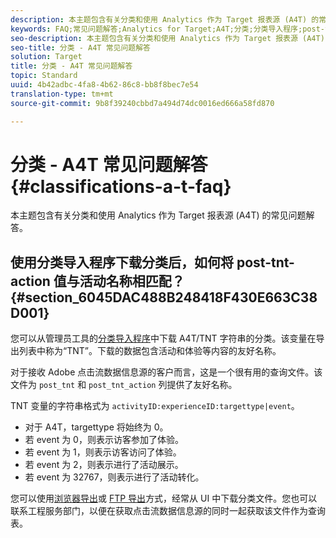 ```yaml
---
description: 本主题包含有关分类和使用 Analytics 作为 Target 报表源 (A4T) 的常见问题解答。
keywords: FAQ;常见问题解答;Analytics for Target;A4T;分类;分类导入程序;post-tnt-action
seo-description: 本主题包含有关分类和使用 Analytics 作为 Target 报表源 (A4T) 的常见问题解答。
seo-title: 分类 - A4T 常见问题解答
solution: Target
title: 分类 - A4T 常见问题解答
topic: Standard
uuid: 4b42adbc-4fa8-4b62-86c8-bb8f8bec7e54
translation-type: tm+mt
source-git-commit: 9b8f39240cbbd7a494d74dc0016ed666a58fd870

---
```



# 分类 - A4T 常见问题解答{#classifications-a-t-faq}

本主题包含有关分类和使用 Analytics 作为 Target 报表源 (A4T) 的常见问题解答。

## 使用分类导入程序下载分类后，如何将 post-tnt-action 值与活动名称相匹配？{#section_6045DAC488B248418F430E663C38D001}

您可以从管理员工具的[分类导入程序](https://marketing.adobe.com/resources/help/en_US/reference/c_working_with_saint.html)中下载 A4T/TNT 字符串的分类。该变量在导出列表中称为“TNT”。下载的数据包含活动和体验等内容的友好名称。

对于接收 Adobe 点击流数据信息源的客户而言，这是一个很有用的查询文件。该文件为 `post_tnt` 和 `post_tnt_action` 列提供了友好名称。

TNT 变量的字符串格式为 `activityID:experienceID:targettype|event`。

* 对于 A4T，targettype 将始终为 0。
* 若 event 为 0，则表示访客参加了体验。
* 若 event 为 1，则表示访客访问了体验。
* 若 event 为 2，则表示进行了活动展示。
* 若 event 为 32767，则表示进行了活动转化。

您可以使用[浏览器导出](https://marketing.adobe.com/resources/help/en_US/reference/browser_export.html)或 [FTP 导出](https://marketing.adobe.com/resources/help/en_US/reference/ftp_export.html)方式，经常从 UI 中下载分类文件。您也可以联系工程服务部门，以便在获取点击流数据信息源的同时一起获取该文件作为查询表。
